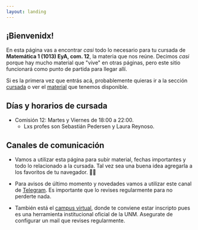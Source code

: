 ```yaml
---
layout: landing
---
```


## ¡Bienvenidx!

En esta página vas a encontrar _casi_ todo lo necesario para tu cursada de **Matemática 1 (1013) EyA, com. 12**, la materia que nos reúne. Decimos _casi_ porque hay mucho material que "vive" en otras páginas, pero este sitio funcionará como punto de partida para llegar allí.

Si es la primera vez que entrás acá, probablemente quieras ir a la sección [cursada](/cursada) o ver el [material](/material) que tenemos disponible.

## Días y horarios de cursada

* Comisión 12: Martes y Viernes de 18:00 a 22:00.
    - Lxs profes son Sebastián Pedersen y Laura Reynoso.

## Canales de comunicación

* Vamos a utilizar esta página para subir material, fechas importantes y todo lo relacionado a la cursada. Tal vez sea una buena idea agregarla a los favoritos de tu navegador. :link::globe_with_meridians:

* Para avisos de último momento y novedades vamos a utilizar este canal de [Telegram](https://t.me/joinchat/AAAAAEwprmdz2LDYlfp2Qg). Es importante que lo revises regularmente para no perderte nada.

* También está el [campus virtual](http://campusvirtual.unm.edu.ar/moodle/login/index.php), donde te conviene estar inscripto pues es una herramienta institucional oficial de la UNM. Asegurate de configurar un mail que revises regularmente.